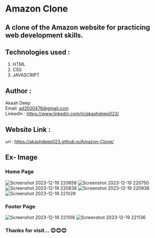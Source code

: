 # Amazon Clone

## A clone of the Amazon website for practicing web development skills.

## Technologies used :
   1. HTML
   2. CSS
   3. JAVASCRIPT

## Author :
   Akash Deep
   <br>
   Email: ad3500476@gmail.com
   <br>
   LinkedIn : https://www.linkedin.com/in/akashdeep023/

## Website Link :
   url : https://akashdeep023.github.io/Amazon-Clone/

## Ex- Image
### Home Page
![Screenshot 2023-12-19 220659](https://github.com/akashdeep023/Amazon-Clone/assets/126412088/075ca8a2-cc0c-426a-ab63-6703ad2f4e58)
![Screenshot 2023-12-19 220750](https://github.com/akashdeep023/Amazon-Clone/assets/126412088/38c77534-3ff6-423a-a917-d479cd18f5af)
![Screenshot 2023-12-19 220838](https://github.com/akashdeep023/Amazon-Clone/assets/126412088/7bf8bc88-a26b-4797-9095-9d4691afccb7)
![Screenshot 2023-12-19 220936](https://github.com/akashdeep023/Amazon-Clone/assets/126412088/eeee40a0-a694-4e3f-aa3d-899592c0e40f)
![Screenshot 2023-12-19 221028](https://github.com/akashdeep023/Amazon-Clone/assets/126412088/f2412acc-f41d-40d7-a6d9-e1d403cfedef)

### Footer Page
![Screenshot 2023-12-19 221108](https://github.com/akashdeep023/Amazon-Clone/assets/126412088/6da7a1d7-500b-483d-b0e4-4816c7b1a4b6)
![Screenshot 2023-12-19 221136](https://github.com/akashdeep023/Amazon-Clone/assets/126412088/2ee9323f-d01a-43af-b522-45afa1be6b06)


### Thanks for visit... 😊😊😊
